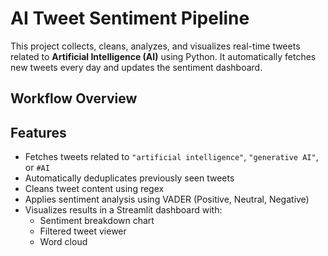 # AI Tweet Sentiment Pipeline

This project collects, cleans, analyzes, and visualizes real-time tweets related to **Artificial Intelligence (AI)** using Python. It automatically fetches new tweets every day and updates the sentiment dashboard.

## Workflow Overview

## Features

- Fetches tweets related to `"artificial intelligence"`, `"generative AI"`, or `#AI`
- Automatically deduplicates previously seen tweets
- Cleans tweet content using regex
- Applies sentiment analysis using VADER (Positive, Neutral, Negative)
- Visualizes results in a Streamlit dashboard with:
  - Sentiment breakdown chart
  - Filtered tweet viewer
  - Word cloud
